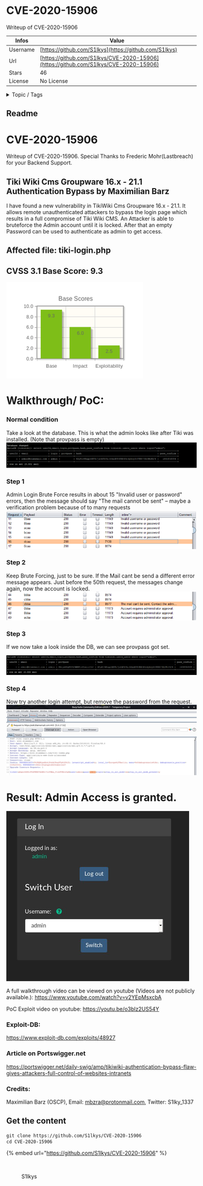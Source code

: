 # CVE-2020-15906

Writeup of CVE-2020-15906

| Infos    | Value                                                              |
| -------- | -------------------------------------------------------------------|
| Username | [https://github.com/S1lkys](https://github.com/S1lkys) |
| Url      | [https://github.com/S1lkys/CVE-2020-15906](https://github.com/S1lkys/CVE-2020-15906)                                               |
| Stars    | 46                                                          |
| License  | No License                                                        |

<details>

<summary>Topic / Tags</summary>

* cve* cve-2020-15906* exploit* exploitation

</details>

## Readme

# CVE-2020-15906
Writeup of CVE-2020-15906.
Special Thanks to Frederic Mohr(Lastbreach) for your Backend Support.


## Tiki Wiki Cms Groupware 16.x - 21.1 Authentication Bypass by Maximilian Barz
I have found a new vulnerability in TikiWiki Cms Groupware  16.x - 21.1. It allows remote
unauthenticated attackers to bypass the login page which results in a full compromise of Tiki Wiki
CMS. An Attacker is able to bruteforce the Admin account until it is locked. After that an empty
Password can be used to authenticate as admin to get access.

## Affected file: tiki-login.php

## CVSS 3.1 Base Score: 9.3
![CVSS Score](https://github.com/S1lkys/CVE-2020-15906/blob/master/CVSS%203.1.png)

# Walkthrough/ PoC:
### Normal condition
Take a look at the database. This is what the admin looks like after Tiki was installed. (Note that
provpass is empty)
![Step1](https://github.com/S1lkys/CVE-2020-15906/blob/master/Step1.png)

### Step 1
Admin Login Brute Force results in about 15 "Invalid user or password" errors, then the message
should say "The mail cannot be sent" – maybe a verification problem because of to many requests
![Step2](https://github.com/S1lkys/CVE-2020-15906/blob/master/Step2.png)

### Step 2
Keep Brute Forcing, just to be sure. If the Mail cant be send a different error message appears.
Just before the 50th request, the messages change again, now the account is locked.
![Step3](https://github.com/S1lkys/CVE-2020-15906/blob/master/Step3.png)

### Step 3
If we now take a look inside the DB, we can see provpass got set.

![Step4](https://github.com/S1lkys/CVE-2020-15906/blob/master/Step4.png)


### Step 4
Now try another login attempt, but remove the password from the request.
![Burpsuite](https://github.com/S1lkys/CVE-2020-15906/blob/master/Burpsuite.png)
# Result: Admin Access is granted.
![Admin Access](https://github.com/S1lkys/CVE-2020-15906/blob/master/Admin%20Access.png)

A full walkthrough video can be viewed on youtube (Videos are not publicly available.):
https://www.youtube.com/watch?v=v2YEpMsxcbA

PoC Exploit video on youtube:
https://youtu.be/o3blz2US54Y

### Exploit-DB: 
https://www.exploit-db.com/exploits/48927

### Article on Portswigger.net
https://portswigger.net/daily-swig/amp/tikiwiki-authentication-bypass-flaw-gives-attackers-full-control-of-websites-intranets

### Credits:
Maximilian Barz (OSCP), 
Email: mbzra@protonmail.com, 
Twitter: S1lky_1337




## Get the content

```
git clone https://github.com/S1lkys/CVE-2020-15906
cd CVE-2020-15906
```

{% embed url="https://github.com/S1lkys/CVE-2020-15906" %}

<figure><img src="https://avatars.githubusercontent.com/u/40408435?v=4" alt=""><figcaption><p>S1lkys</p></figcaption></figure>
